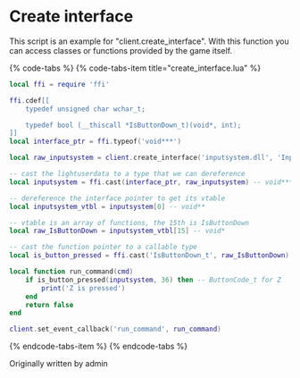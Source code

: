 # Create interface

This script is an example for "client.create_interface".
With this function you can access classes or functions provided by the game itself.

{% code-tabs %}
{% code-tabs-item title="create_interface.lua" %}
```lua
local ffi = require 'ffi'

ffi.cdef[[
    typedef unsigned char wchar_t;

    typedef bool (__thiscall *IsButtonDown_t)(void*, int);
]]
local interface_ptr = ffi.typeof('void***')

local raw_inputsystem = client.create_interface('inputsystem.dll', 'InputSystemVersion001')

-- cast the lightuserdata to a type that we can dereference
local inputsystem = ffi.cast(interface_ptr, raw_inputsystem) -- void***

-- dereference the interface pointer to get its vtable
local inputsystem_vtbl = inputsystem[0] -- void**

-- vtable is an array of functions, the 15th is IsButtonDown
local raw_IsButtonDown = inputsystem_vtbl[15] -- void*

-- cast the function pointer to a callable type
local is_button_pressed = ffi.cast('IsButtonDown_t', raw_IsButtonDown)

local function run_command(cmd)
    if is_button_pressed(inputsystem, 36) then -- ButtonCode_t for Z
        print('Z is pressed')
    end
    return false
end

client.set_event_callback('run_command', run_command)
```
{% endcode-tabs-item %}
{% endcode-tabs %}

Originally written by admin
